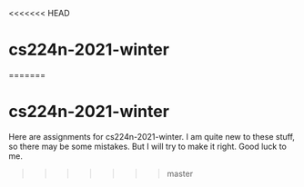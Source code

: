 <<<<<<< HEAD
# cs224n-2021-winter
=======
# cs224n-2021-winter
Here are assignments for cs224n-2021-winter. I am quite new to these stuff, so there may be some mistakes. But I will try to make it right. Good luck to me.
>>>>>>> master
